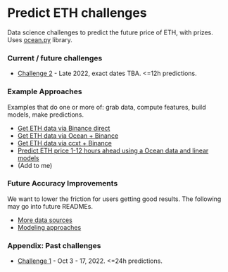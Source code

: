 # Predict ETH challenges

Data science challenges to predict the future price of ETH, with prizes. Uses [ocean.py](https://github.com/oceanprotocol/ocean.py) library.

### Current / future challenges
- [Challenge 2](predict-eth2.md) - Late 2022, exact dates TBA. <=12h predictions.

### Example Approaches

Examples that do one or more of: grab data, compute features, build models, make predictions.

- [Get ETH data via Binance direct](examples/get-data-binance-direct.md)
- [Get ETH data via Ocean + Binance](examples/get-data-ocean-binance.md)
- [Get ETH data via ccxt + Binance](examples/get-data-ccxt-binance.md)
- [Predict ETH price 1-12 hours ahead using a Ocean data and linear models](examples/predict-eth-ocean-data-linear-models.md)
- (Add to me)

### Future Accuracy Improvements

We want to lower the friction for users getting good results. The following may go into future READMEs.

- [More data sources](data-sources.md)
- [Modeling approaches](modeling.md)

### Appendix: Past challenges
- [Challenge 1](predict-eth1.md) - Oct 3 - 17, 2022. <=24h predictions.

